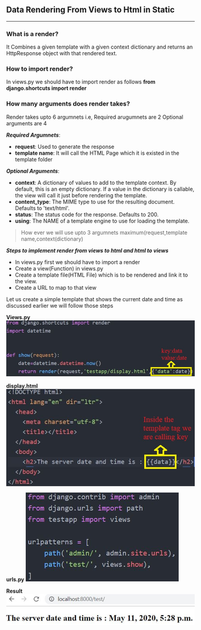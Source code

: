 ## Data Rendering From Views to Html in Static
-----
### What is a render?

It Combines a given template with a given context dictionary and returns an HttpResponse object with that rendered text.

### How to import render?

In views.py we should have to import render as follows **from django.shortcuts import render**

### How many arguments does render takes?

Render takes upto 6 argumnets i.e, Required arugumnets are 2 Optional arguments are 4

***Required Argumnets***:
  - **request**: Used to generate the response
  - **template name**: It will call the HTML Page which it is existed in the template folder

***Optional Arguments***:
  - **context**: A dictionary of values to add to the template context. By default, this is an empty dictionary. If a value in the                        dictionary is callable, the view will call it just before rendering the template.
  - **content_type**: The MIME type to use for the resulting document. Defaults to 'text/html'.
  - **status**: The status code for the response. Defaults to 200.
  - **using**: The NAME of a template engine to use for loading the template.

> How ever we will use upto 3 argumnets maximum(request,template name,context(dictionary)

***Steps to implement render from views to html and html to views***

- In views.py first we should have to import a render
- Create a view(Function) in views.py
- Create a template file(HTML File) which is to be rendered and link it to the view.
- Create a URL to map to that view

Let us create a simple template that shows the current date and time as discussed earlier we will follow those steps

**Views.py**
<img src="d2.JPG" alt="Views.py"/>

**display.html**
<img src="d3.JPG" alt="display.html"/>

**urls.py**
<img src="d4.JPG" alt="display.html"/>

**Result**
<img src="d5.JPG" alt="Results Page"/>


